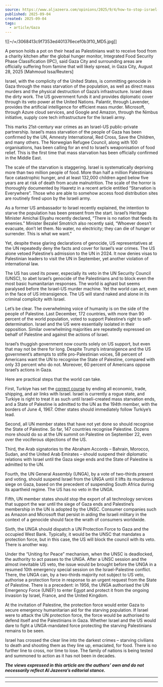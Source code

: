 ```yaml
---
source: https://www.aljazeera.com/opinions/2025/9/4/how-to-stop-israel-from-starving-gaza
published: 2025-09-04
created: 2025-09-04
tags:
  - article/Gaza
---
```

![[~/×/3068413c9f7353ed401376ecef0b3f10_MD5.jpg]]

A person holds a pot on their head as Palestinians wait to receive food from a charity kitchen after the global hunger monitor, Integrated Food Security Phase Classification (IPC), said Gaza City and surrounding areas are officially suffering from famine that will likely spread, in Gaza City, August 28, 2025 \[Mahmoud Issa/Reuters\]

Israel, with the complicity of the United States, is committing genocide in Gaza through the mass starvation of the population, as well as direct mass murders and the physical destruction of Gaza’s infrastructure. Israel does the dirty work. The US government funds it and provides diplomatic cover through its veto power at the United Nations. Palantir, through Lavender, provides the artificial intelligence for efficient mass murder. Microsoft, through Azure cloud services, and Google and Amazon, through the Nimbus initiative, supply core tech infrastructure for the Israeli army.

This marks 21st-century war crimes as an Israel-US public-private partnership. Israel’s mass starvation of the people of Gaza has been confirmed by the UN, Amnesty International, Red Cross, Save the Children, and many others. The Norwegian Refugee Council, along with 100 organisations, has been calling for an end to Israel’s weaponisation of food relief. This is the first time that mass starvation has been officially confirmed in the Middle East.

The scale of the starvation is staggering. Israel is systematically depriving more than two million people of food. More than half a million Palestinians face catastrophic hunger, and at least 132,000 children aged below five years are at risk of death from acute malnutrition. The scale of the horror is thoroughly documented by Haaretz in a recent article entitled “Starvation is Everywhere”. Those who are able to somehow access food distribution sites are routinely fired upon by the Israeli army.

As a former US ambassador to Israel recently explained, the intention to starve the population has been present from the start. Israel’s Heritage Minister Amichai Eliyahu recently declared, “There is no nation that feeds its enemies.” Minister Bezalel Smotrich also recently said, “Whoever doesn’t evacuate, don’t let them. No water, no electricity; they can die of hunger or surrender. This is what we want.”

Yet, despite these glaring declarations of genocide, US representatives at the UN repeatedly deny the facts and cover for Israel’s war crimes. The US alone vetoed Palestine’s admission to the UN in 2024. It now denies visas to Palestinian leaders to visit the UN in September, yet another violation of international law.

The US has used its power, especially its veto in the UN Security Council (UNSC), to abet Israel’s genocide of the Palestinians and to block even the most basic humanitarian responses. The world is aghast but seems paralysed before the Israel-US murder machine. Yet the world can act, even in the face of US intransigence. The US will stand naked and alone in its criminal complicity with Israel.

Let’s be clear. The overwhelming voice of humanity is on the side of the people of Palestine. Last December, 172 countries, with more than 90 percent of the world population, voted to support Palestine’s right to self-determination. Israel and the US were essentially isolated in their opposition. Similar overwhelming majorities are repeatedly expressed on behalf of Palestine and against the actions of Israel.

Israel’s thuggish government now counts solely on US support, but even that may not be there for long. Despite Trump’s intransigence and the US government’s attempts to stifle pro-Palestinian voices, 58 percent of Americans want the UN to recognise the State of Palestine, compared with only 33 percent who do not. Moreover, 60 percent of Americans oppose Israel’s actions in Gaza.

Here are practical steps that the world can take.

First, Turkiye has set the [correct course](https://www.aljazeera.com/news/2025/8/29/turkiye-closes-airspace-to-israel-entirely-cutting-ties-over-gaza-war) by ending all economic, trade, shipping, and air links with Israel. Israel is currently a rogue state, and Turkiye is right to treat it as such until Israeli-created mass starvation ends, and a State of Palestine is admitted to the UN as the 194th member, with the borders of June 4, 1967. Other states should immediately follow Turkiye’s lead.

Second, all UN member states that have not yet done so should recognise the State of Palestine. So far, 147 countries recognise Palestine. Dozens more should do so at the UN summit on Palestine on September 22, even over the vociferous objections of the US.

Third, the Arab signatories to the Abraham Accords – Bahrain, Morocco, Sudan, and the United Arab Emirates – should suspend their diplomatic relations with Israel until the Gaza siege ends and the State of Palestine is admitted to the UN.

Fourth, the UN General Assembly (UNGA), by a vote of two-thirds present and voting, should suspend Israel from the UNGA until it lifts its murderous siege on Gaza, based on the precedent of suspending South Africa during its apartheid regime. The US has no veto in the UNGA.

Fifth, UN member states should stop the export of all technology services that support the war until the siege of Gaza ends and Palestine’s membership in the UN is adopted by the UNSC. Consumer companies such as Amazon and Microsoft that persist in aiding the Israeli military in the context of a genocide should face the wrath of consumers worldwide.

Sixth, the UNGA should dispatch a UN Protection Force to Gaza and the occupied West Bank. Typically, it would be the UNSC that mandates a protection force, but in this case, the US will block the council with its veto. There is another way.

Under the “Uniting for Peace” mechanism, when the UNSC is deadlocked, the authority to act passes to the UNGA. After a UNSC session and the almost inevitable US veto, the issue would be brought before the UNGA in a resumed 10th emergency special session on the Israel-Palestine conflict. There, the UNGA can, by a two-thirds majority not subject to US veto, authorise a protection force in response to an urgent request from the State of Palestine. There is a precedent: in 1956, the UNGA authorised the UN Emergency Force (UNEF) to enter Egypt and protect it from the ongoing invasion by Israel, France, and the United Kingdom.

At the invitation of Palestine, the protection force would enter Gaza to secure emergency humanitarian aid for the starving population. If Israel were to attack the UN protection force, the force would be authorised to defend itself and the Palestinians in Gaza. Whether Israel and the US would dare to fight a UNGA-mandated force protecting the starving Palestinians remains to be seen.

Israel has crossed the clear line into the darkest crimes – starving civilians to death and shooting them as they line up, emaciated, for food. There is no further line to cross, nor time to lose. The family of nations is being tested and summoned to action as it has not been in decades.

***The views expressed in this article are the authors’ own and do not necessarily reflect Al Jazeera’s editorial stance.***

---

---